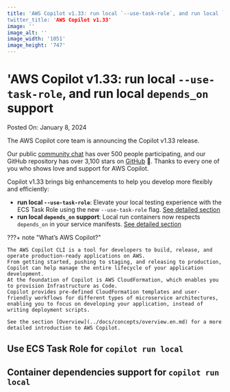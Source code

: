 ```yaml
---
title: 'AWS Copilot v1.33: run local `--use-task-role`, and run local `depends_on` support
twitter_title: 'AWS Copilot v1.33'
image: ''
image_alt: ''
image_width: '1051'
image_height: '747'
---
```


# 'AWS Copilot v1.33: run local `--use-task-role`, and run local `depends_on` support

Posted On: January 8, 2024

The AWS Copilot core team is announcing the Copilot v1.33 release.

Our public [сommunity сhat](https://app.gitter.im/#/room/#aws_copilot-cli:gitter.im) has over 500 people participating, and our GitHub repository has over 3,100 stars on [GitHub](http://github.com/aws/copilot-cli/) 🚀.
Thanks to every one of you who shows love and support for AWS Copilot.

Copilot v1.33 brings big enhancements to help you develop more flexibly and efficiently:

- **run local `--use-task-role`**: Elevate your local testing experience with the ECS Task Role using the new `--use-task-role` flag. [See detailed section](#use-ecs-task-role-for-copilot-run-local)
- **run local `depends_on` support**:  Local run containers now respects `depends_on` in your service manifests. [See detailed section](#container-dependencies-support-for-copilot-run-local)

???+ note "What’s AWS Copilot?"

    The AWS Copilot CLI is a tool for developers to build, release, and operate production-ready applications on AWS.
    From getting started, pushing to staging, and releasing to production, Copilot can help manage the entire lifecycle of your application development.
    At the foundation of Copilot is AWS CloudFormation, which enables you to provision Infrastructure as Code.
    Copilot provides pre-defined CloudFormation templates and user-friendly workflows for different types of microservice architectures,
    enabling you to focus on developing your application, instead of writing deployment scripts.

    See the section [Overview](../docs/concepts/overview.en.md) for a more detailed introduction to AWS Copilot.

## Use ECS Task Role for `copilot run local`

## Container dependencies support for `copilot run local`